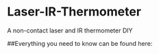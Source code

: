 # Laser-IR-Thermometer
A non-contact laser and IR thermometer DIY

##Everything you need to know can be found here: 
